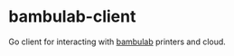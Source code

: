 # bambulab-client

Go client for interacting with [bambulab](https://bambulab.com) printers and cloud. 
